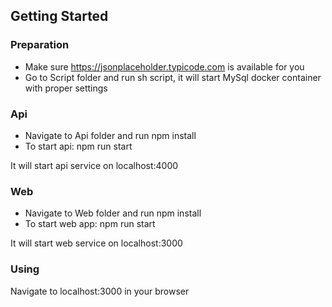 ## Getting Started

### Preparation

* Make sure https://jsonplaceholder.typicode.com is available for you
* Go to Script folder and run sh script, it will start MySql docker container with proper settings

### Api
* Navigate to Api folder and run npm install
* To start api: npm run start

It will start api service on localhost:4000

### Web
* Navigate to Web folder and run npm install
* To start web app: npm run start

It will start web service on localhost:3000

### Using
Navigate to localhost:3000 in your browser

